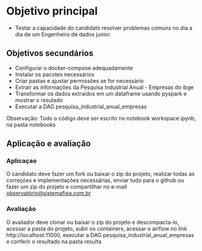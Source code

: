 # Objetivo principal

- Testar a capacidade do candidato resolver problemas comuns no dia a dia de um Engenheiro de dados junior.

## Objetivos secundários

- Configurar o docker-compose adequadamente
- Instalar os pacotes necessários
- Criar pastas e ajustar permissões se for necessário
- Extrair as informações da Pesquisa Industrial Anual - Empresas do ibge
- Transformar os dados extraidos em um dataframe usando pyspark e mostrar o resutado
- Executar a DAG pesquisa_industrial_anual_empresas

Observação: Todo o código deve ser escrito no notebook workspace.ipynb, na pasta notebooks 

## Aplicação e avaliação

### Aplicaçao

O candidato deve fazer um fork ou baixar o zip do projeto, realizar todas as correções e implementações necessárias, enviar tudo para o github ou fazer um zip do projeto e compartilhar no e-mail observatório@sistemafiea.com.br

### Avaliação

O avaliador deve clonar ou baixar o zip do projeto e descompacta-lo, acessar a pasta do projeto, subir os containers, acessar o airflow no link http://localhost:11000, executar a DAG pesquisa_industrial_anual_empresas e conferir o resultado na pasta resulta
